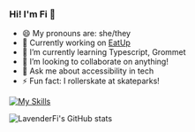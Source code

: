 ### Hi! I'm Fi 👋

- 😄 My pronouns are: she/they
- 🔭 Currently working on [EatUp](https://github.com/lavenderfi/Eat-Up)
- 🌱 I’m currently learning Typescript, Grommet
- 👯 I’m looking to collaborate on anything!
- 💬 Ask me about accessibility in tech
- ⚡ Fun fact: I rollerskate at skateparks!

[![My Skills](https://skillicons.dev/icons?i=js,html,css,nodejs,react,redux,express,postgres,firebase)](https://skillicons.dev)

![LavenderFi's GitHub stats](https://github-readme-stats.vercel.app/api?username=lavenderfi&theme=cobalt&show_icons=true)
